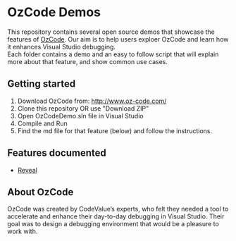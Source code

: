 ﻿# OzCode Demos
This repository contains several open source demos that showcase the features of [OzCode][1]. 
Our aim is to help users exploer OzCode and learn how it enhances Visual Studio debugging.  
Each folder contains a demo and an easy to follow script that will explain more about that feature, and show common use cases.

## Getting started
1. Download OzCode from: http://www.oz-code.com/
2. Clone this repository OR use "Download ZIP" 
3. Open OzCodeDemo.sln file in Visual Studio
4. Compile and Run
5. Find the md file for that feature (below) and follow the instructions.
 
## Features documented
* [Reveal](OzCodeDemo/01.Reveal/README.MD)

## About OzCode
OzCode was created by CodeValue’s experts, who felt they needed a tool to accelerate and enhance their day-to-day debugging in Visual Studio. Their goal was to design a debugging environment that would be a pleasure to work with.

[1]: http://www.oz-code.com 
